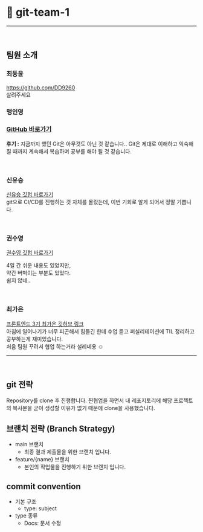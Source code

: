 # 🌱 git-team-1
---
<br>

## 팀원 소개

### 최동윤

https://github.com/DD9260  
살려주세요
<br>
  
### 맹인영
### [GitHub 바로가기](https://github.com/inyoung-dev) <br>
__후기 :__ 지금까지 했던 Git은 아무것도 아닌 것 같습니다.. Git은 제대로 이해하고 익숙해질 때까지 계속해서 복습하며 공부를 해야 될 것 같습니다.

<br>

### 신유승
[신유승 깃헙 바로가기](https://github.com/SinYusi) <br/>
git으로 CI/CD를 진행하는 것 자체를 몰랐는데, 이번 기회로 알게 되어서 정말 기쁩니다.

<br>

### 권수영

[권수영 깃헙 바로가기](https://github.com/ksy21019)

4일 간 쉬운 내용도 있었지만,<br>
약간 버벅이는 부분도 있었다.<br>
쉽지 않네..<br>

<br>

### 최가은

[프론트엔드 3기 최가은 깃허브 링크](https://github.com/gaeunchoi)  
아침에 일어나기가 너무 피곤해서 힘들긴 한데 수업 듣고 퍼실리테이션에 TIL 정리하고 공부하는게 재미있습니다.  
처음 팀원 꾸려서 협업 하는거라 설레네용 ☺️


---
<br>

## git 전략
Repository를 clone 후 진행합니다. 
찐협업을 하면서 내 레포지토리에 해당 프로젝트의 복사본을 굳이 생성할 이유가 없기 때문에 clone을 사용했습니다.

## 브랜치 전략 (Branch Strategy)
- main 브랜치
  - 최종 결과 제출물을 위한 브랜치 입니다.
- feature/{name} 브랜치
  - 본인의 작업물을 진행하기 위한 브랜치 입니다.
## commit convention
- 기본 구조
  - type: subject
- type 종류
  - Docs: 문서 수정


